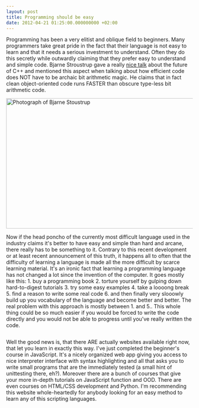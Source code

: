```yaml
---
layout: post
title: Programming should be easy
date: 2012-04-21 01:25:00.000000000 +02:00
---
```

Programming has been a very elitist and oblique field to beginners. Many programmers take great pride in the fact that their language is not easy to learn and that it needs a serious investment to understand. Often they do this secretly while outwardly claiming that they prefer easy to understand and simple code. Bjarne Stroustrup gave a really <a href="http://channel9.msdn.com/Events/GoingNative/GoingNative-2012/Keynote-Bjarne-Stroustrup-Cpp11-Style">nice talk</a> about the future of C++ and mentioned this aspect when talking about how efficient code does NOT have to be archaic bit arithmetic magic. He claims that in fact clean object-oriented code runs FASTER than obscure type-less bit arithmetic code.

<img src="{{ site.github.url }}/images/2012-04-20-23h22_43.png" alt="Photograph of Bjarne Stoustrup" title="bjarne_stoustrup_going_native" width="674" height="351" class="size-full wp-image-560" />

Now if the head poncho of the currently most difficult language used in the industry claims it's better to have easy and simple than hard and arcane, there really has to be something to it. Contrary to this recent development or at least recent announcement of this truth, it happens all to often that the difficulty of learning a language is made all the more difficult by scarce learning material. It's an ironic fact that learning a programming language has not changed a lot since the invention of the computer. It goes mostly like this: 1. buy a programming book 2. torture yourself by gulping down hard-to-digest tutorials 3. try some easy examples 4. take a loooong break 5. find a reason to write some real code 6. and then finally very slooowly build up you vocabulary of the language and become better and better. The real problem with this approach is mostly between 1. and 5.. This whole thing could be so much easier if you would be forced to write the code directly and you would not be able to progress until you've really written the code.

<img src="http://richerramblings.files.wordpress.com/2012/01/codecademy-logo.png" alt="" />

Well the good news is, that there ARE actually websites available right now, that let you learn in exactly this way. I've just completed the beginner's course in JavaScript. It's a nicely organized web app giving you access to nice interpreter interface with syntax highlighting and all that asks you to write small programs that are the immediately tested (a small hint of unittesting there, eh?). Moreover there are a bunch of courses that give your more in-depth tutorials on JavaScript function and OOD. There are even courses on HTML/CSS development and Python. I'm recommending this website whole-heartedly for anybody looking for an easy method to learn any of this scripting languages.
